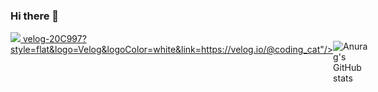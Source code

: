 ### Hi there 👋
<div style="display:flex; flex-direction:row;">
    <a href="https://velog.io/@coding_cat">
        <img src="https://img.shields.io/badge/
        velog-20C997?style=flat&logo=V&logoColor=white&link=https://velog.io/@coding_cat"/>
        velog-20C997?style=flat&logo=Velog&logoColor=white&link=https://velog.io/@coding_cat"/>
    </a>


![Anurag's GitHub stats](https://github-readme-stats.vercel.app/api?username=jongkweanlee&show_icons=true&theme=aura_dark)
